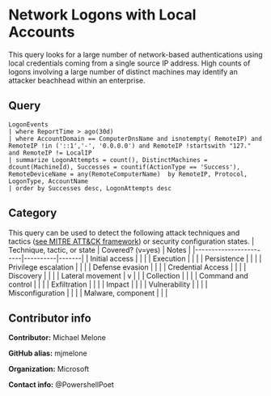# Network Logons with Local Accounts

This query looks for a large number of network-based authentications using local credentials coming from a single source IP address. High counts of logons involving a large number of distinct machines may identify an attacker beachhead within an enterprise.

## Query
```
LogonEvents
| where ReportTime > ago(30d)
| where AccountDomain == ComputerDnsName and isnotempty( RemoteIP) and RemoteIP !in ('::1','-', '0.0.0.0') and RemoteIP !startswith "127." and RemoteIP != LocalIP
| summarize LogonAttempts = count(), DistinctMachines = dcount(MachineId), Successes = countif(ActionType == 'Success'), RemoteDeviceName = any(RemoteComputerName)  by RemoteIP, Protocol, LogonType, AccountName
| order by Successes desc, LogonAttempts desc
```
## Category
This query can be used to detect the following attack techniques and tactics ([see MITRE ATT&CK framework](https://attack.mitre.org/)) or security configuration states.
| Technique, tactic, or state | Covered? (v=yes) | Notes |
|------------------------|----------|-------|
| Initial access |  |  |
| Execution |  |  |
| Persistence |  |  | 
| Privilege escalation |  |  |
| Defense evasion |  |  | 
| Credential Access |  |  | 
| Discovery |  |  | 
| Lateral movement | v |  | 
| Collection |  |  | 
| Command and control |  |  | 
| Exfiltration |  |  | 
| Impact |  |  |
| Vulnerability |  |  |
| Misconfiguration |  |  |
| Malware, component |  |  |

## Contributor info
**Contributor:** Michael Melone

**GitHub alias:** mjmelone

**Organization:** Microsoft

**Contact info:** @PowershellPoet
